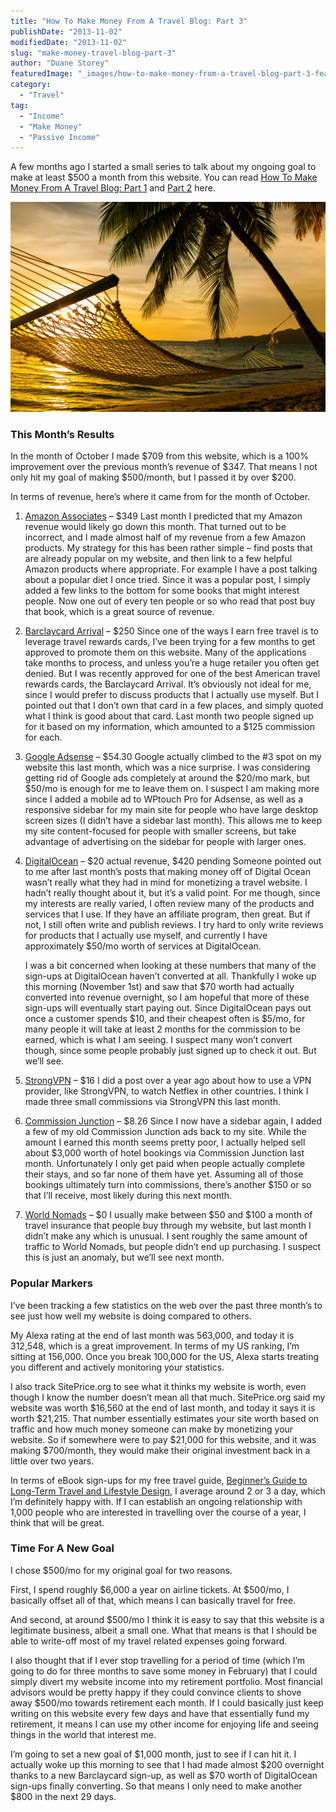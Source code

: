 ```yaml
---
title: "How To Make Money From A Travel Blog: Part 3"
publishDate: "2013-11-02"
modifiedDate: "2013-11-02"
slug: "make-money-travel-blog-part-3"
author: "Duane Storey"
featuredImage: "_images/how-to-make-money-from-a-travel-blog-part-3-featured.jpg"
category:
  - "Travel"
tag:
  - "Income"
  - "Make Money"
  - "Passive Income"
---
```


A few months ago I started a small series to talk about my ongoing goal to make at least $500 a month from this website. You can read [How To Make Money From A Travel Blog: Part 1](/tips/blogging/how-to-make-money-from-a-travel-blog-part-1/) and [Part 2](/tips/blogging/how-to-make-money-from-a-travel-blog-part-2/) here.

![Making Money From Travel](_images/how-to-make-money-from-a-travel-blog-part-3-1.jpg)

### This Month’s Results

In the month of October I made $709 from this website, which is a 100% improvement over the previous month’s revenue of $347. That means I not only hit my goal of making $500/month, but I passed it by over $200.

In terms of revenue, here’s where it came from for the month of October.

1. [Amazon Associates](https://affiliate-program.amazon.com/) – $349 Last month I predicted that my Amazon revenue would likely go down this month. That turned out to be incorrect, and I made almost half of my revenue from a few Amazon products. My strategy for this has been rather simple – find posts that are already popular on my website, and then link to a few helpful Amazon products where appropriate. For example I have a post talking about a popular diet I once tried. Since it was a popular post, I simply added a few links to the bottom for some books that might interest people. Now one out of every ten people or so who read that post buy that book, which is a great source of revenue.
2. [Barclaycard Arrival](http://mignerd.com/barclaypaidflyfree) – $250 Since one of the ways I earn free travel is to leverage travel rewards cards, I’ve been trying for a few months to get approved to promote them on this website. Many of the applications take months to process, and unless you’re a huge retailer you often get denied. But I was recently approved for one of the best American travel rewards cards, the Barclaycard Arrival. It’s obviously not ideal for me, since I would prefer to discuss products that I actually use myself. But I pointed out that I don’t own that card in a few places, and simply quoted what I think is good about that card. Last month two people signed up for it based on my information, which amounted to a $125 commission for each.
3. [Google Adsense](http://adsense.google.com) – $54.30 Google actually climbed to the #3 spot on my website this last month, which was a nice surprise. I was considering getting rid of Google ads completely at around the $20/mo mark, but $50/mo is enough for me to leave them on. I suspect I am making more since I added a mobile ad to WPtouch Pro for Adsense, as well as a responsive sidebar for my main site for people who have large desktop screen sizes (I didn’t have a sidebar last month). This allows me to keep my site content-focused for people with smaller screens, but take advantage of advertising on the sidebar for people with larger ones.
4. [DigitalOcean](https://www.digitalocean.com/?refcode=c62a4d3586fc) – $20 actual revenue, $420 pending Someone pointed out to me after last month’s posts that making money off of Digital Ocean wasn’t really what they had in mind for monetizing a travel website. I hadn’t really thought about it, but it’s a valid point. For me though, since my interests are really varied, I often review many of the products and services that I use. If they have an affiliate program, then great. But if not, I still often write and publish reviews. I try hard to only write reviews for products that I actually use myself, and currently I have approximately $50/mo worth of services at DigitalOcean.
    
    I was a bit concerned when looking at these numbers that many of the sign-ups at DigitalOcean haven’t converted at all. Thankfully I woke up this morning (November 1st) and saw that $70 worth had actually converted into revenue overnight, so I am hopeful that more of these sign-ups will eventually start paying out. Since DigitalOcean pays out once a customer spends $10, and their cheapest often is $5/mo, for many people it will take at least 2 months for the commission to be earned, which is what I am seeing. I suspect many won’t convert though, since some people probably just signed up to check it out. But we’ll see.
5. [StrongVPN](http://strongvpn.com) – $16 I did a post over a year ago about how to use a VPN provider, like StrongVPN, to watch Netflex in other countries. I think I made three small commissions via StrongVPN this last month.
6. [Commission Junction](http://cj.com) – $8.26 Since I now have a sidebar again, I added a few of my old Commission Junction ads back to my site. While the amount I earned this month seems pretty poor, I actually helped sell about $3,000 worth of hotel bookings via Commission Junction last month. Unfortunately I only get paid when people actually complete their stays, and so far none of them have yet. Assuming all of those bookings ultimately turn into commissions, there’s another $150 or so that I’ll receive, most likely during this next month.
7. [World Nomads](http://www.worldnomads.com/af.aspx?affiliate=mignerd&subid=&utm_source=mignerd&utm_medium=textlink&utm_campaign=easy_url) – $0 I usually make between $50 and $100 a month of travel insurance that people buy through my website, but last month I didn’t make any which is unusual. I sent roughly the same amount of traffic to World Nomads, but people didn’t end up purchasing. I suspect this is just an anomaly, but we’ll see next month.

### Popular Markers

I’ve been tracking a few statistics on the web over the past three month’s to see just how well my website is doing compared to others.

My Alexa rating at the end of last month was 563,000, and today it is 312,548, which is a great improvement. In terms of my US ranking, I’m sitting at 156,000. Once you break 100,000 for the US, Alexa starts treating you different and actively monitoring your statistics.

I also track SitePrice.org to see what it thinks my website is worth, even though I know the number doesn’t mean all that much. SitePrice.org said my website was worth $16,560 at the end of last month, and today it says it is worth $21,215. That number essentially estimates your site worth based on traffic and how much money someone can make by monetizing your website. So if somewhere were to pay $21,000 for this website, and it was making $700/month, they would make their original investment back in a little over two years.

In terms of eBook sign-ups for my free travel guide, [Beginner’s Guide to Long-Term Travel and Lifestyle Design](http://mignerd.com/book), I average around 2 or 3 a day, which I’m definitely happy with. If I can establish an ongoing relationship with 1,000 people who are interested in travelling over the course of a year, I think that will be great.

### Time For A New Goal

I chose $500/mo for my original goal for two reasons.

First, I spend roughly $6,000 a year on airline tickets. At $500/mo, I basically offset all of that, which means I can basically travel for free.

And second, at around $500/mo I think it is easy to say that this website is a legitimate business, albeit a small one. What that means is that I should be able to write-off most of my travel related expenses going forward.

I also thought that if I ever stop travelling for a period of time (which I’m going to do for three months to save some money in February) that I could simply divert my website income into my retirement portfolio. Most financial advisors would be pretty happy if they could convince clients to shove away $500/mo towards retirement each month. If I could basically just keep writing on this website every few days and have that essentially fund my retirement, it means I can use my other income for enjoying life and seeing things in the world that interest me.

I’m going to set a new goal of $1,000 month, just to see if I can hit it. I actually woke up this morning to see that I had made almost $200 overnight thanks to a new Barclaycard sign-up, as well as $70 worth of DigitalOcean sign-ups finally converting. So that means I only need to make another $800 in the next 29 days.